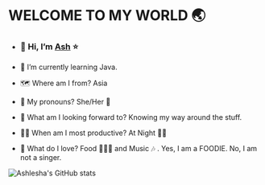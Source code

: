 # WELCOME TO MY WORLD :earth_asia:

- ### 👋 Hi, I’m [Ash](https://github.com/nansh8) ⭐

- 🌱 I’m currently learning Java.

- :world_map: Where am I from? Asia

- :speech_balloon: My pronouns? She/Her :woman:

- 👀 What am I looking forward to? Knowing my way around the stuff.

- 👩‍💻 When am I most productive? At Night 🌆🌃

- 💖 What do I love? Food 🍟🍔🍕 and Music :notes: . Yes, I am a FOODIE. No, I am not a singer. 

 

![Ashlesha's GitHub stats](https://github-readme-stats.vercel.app/api?username=nansh8&show_icons=true&theme)

<!---
- 👀 I’m interested in ...
- 💞️ I’m looking to collaborate on ...
- 📫 How to reach me ...
- 💭 I wonder what else I can add to my profile.

nansh8/nansh8 is a ✨ special ✨ repository because its `README.md` (this file) appears on your GitHub profile.
You can click the Preview link to take a look at your changes.
--->
